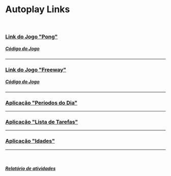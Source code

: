 # Autoplay Links
<br>

### [Link do Jogo "Pong"](https://editor.p5js.org/LeonarDev/present/AVdhVQ8ro)
##### [Código do Jogo](https://editor.p5js.org/LeonarDev/sketches/AVdhVQ8ro)
<hr>

### [Link do Jogo "Freeway"](https://editor.p5js.org/LeonarDev/present/UFaV1WJ4l)
##### [Código do Jogo](https://editor.p5js.org/LeonarDev/sketches/UFaV1WJ4l)
<hr>

### [Aplicação "Períodos do Dia"](https://github.com/LeonarDev/Autoplay/tree/main/projeto_datas)
<hr>

### [Aplicação "Lista de Tarefas"](https://github.com/LeonarDev/Autoplay/tree/main/front-end/projeto_lista_de_tarefas)
<hr>

### [Aplicação "Idades"](https://github.com/LeonarDev/Autoplay/tree/main/projeto_idades)
<hr>

<br>

##### [Relatório de atividades](https://docs.google.com/spreadsheets/d/1Prodhu5ArRMOwmDUNxrt9BOTZ2vCblK0FRldaDVtr-s/edit?usp=sharing)
